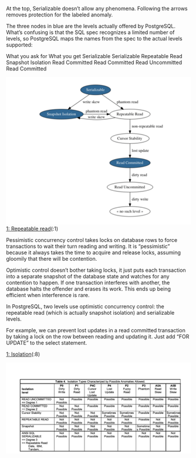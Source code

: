 At the top, Serializable doesn’t allow any phenomena.
Following the arrows removes protection for the labeled anomaly.

The three nodes in blue are the levels actually offered by PostgreSQL.
What’s confusing is that the SQL spec recognizes a limited number of levels,
so PostgreSQL maps the names from the spec to the actual levels supported:

What you ask for	What you get
Serializable	    Serializable
Repeatable Read	    Snapshot Isolation
Read Committed	    Read Committed
Read Uncommitted	Read Committed

![img.png](image/img.png)
[1: Repeatable read](isolation_level.sql)(:1)

Pessimistic concurrency control takes locks on database rows to force transactions to wait their turn reading and writing.
It is “pessimistic” because it always takes the time to acquire and release locks, assuming gloomily that there will be contention.

Optimistic control doesn’t bother taking locks, it just puts each transaction into a separate snapshot of the database 
state and watches for any contention to happen. If one transaction interferes with another,
the database halts the offender and erases its work. This ends up being efficient when interference is rare.

In PostgreSQL, two levels use optimistic concurrency control: 
the repeatable read (which is actually snapshot isolation) and serializable levels.

For example, we can prevent lost updates in a read committed transaction by taking a lock 
on the row between reading and updating it. Just add “FOR UPDATE” to the select statement.

[1: Isolation](isolation_level.sql)(:8)

![img_1.png](image/img_1.png)